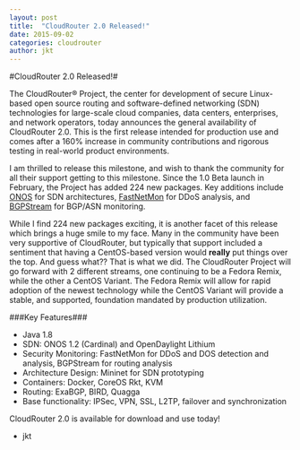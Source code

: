 ```yaml
---
layout: post
title:  "CloudRouter 2.0 Released!"
date: 2015-09-02
categories: cloudrouter
author: jkt 
---
```


#CloudRouter 2.0 Released!#

The CloudRouter® Project, the center for development of secure Linux-based open source routing and software-defined networking (SDN) technologies for large-scale cloud companies, data centers, enterprises, and network operators, today announces the general availability of CloudRouter 2.0.  This is the first release intended for production use and comes after a 160% increase in community contributions and rigorous testing in real-world product environments.

I am thrilled to release this milestone, and wish to thank the community for all their support getting to this milestone.  Since the 1.0 Beta launch in February, the Project has added 224 new packages.  Key additions include [ONOS](http://onosproject.org) for SDN architectures, [FastNetMon](https://github.com/FastVPSEestiOu/fastnetmon) for DDoS analysis, and [BGPStream](http://www.caida.org/~chiara/bgpstream-doc/bgpstream/) for BGP/ASN monitoring.

While I find 224 new packages exciting, it is another facet of this release which brings a huge smile to my face.  Many in the community have been very supportive of CloudRouter, but typically that support included a sentiment that having a CentOS-based version would **really** put things over the top.  And guess what??  That is what we did.  The CloudRouter Project will go forward with 2 different streams, one continuing to be a Fedora Remix, while the other a CentOS Variant.  The Fedora Remix will allow for rapid adoption of the newest technology while the CentOS Variant will provide a stable, and supported, foundation mandated by production utilization.

###Key Features###
* Java 1.8
* SDN: ONOS 1.2 (Cardinal) and OpenDaylight Lithium
* Security Monitoring: FastNetMon for DDoS and DOS detection and analysis, BGPStream for routing analysis
* Architecture Design: Mininet for SDN prototyping
* Containers: Docker, CoreOS Rkt, KVM
* Routing: ExaBGP, BIRD, Quagga
* Base functionality: IPSec, VPN, SSL, L2TP, failover and synchronization

CloudRouter 2.0 is available for download and use today!

- jkt
